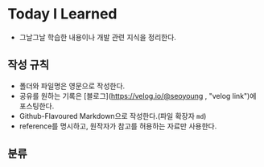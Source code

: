 # Today I Learned
+ 그날그날 학습한 내용이나 개발 관련 지식을 정리한다.

## 작성 규칙
+ 폴더와 파일명은 영문으로 작성한다.
+ 공유를 원하는 기록은 [블로그](https://velog.io/@seoyoung , "velog link")에 포스팅한다.
+ Github-Flavoured Markdown으로 작성한다.(파일 확장자 `md`)
+ reference를 명시하고, 원작자가 참고를 허용하는 자료만 사용한다.

## 분류
